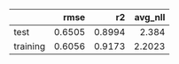 |          |   rmse |     r2 |   avg_nll |
|:---------|-------:|-------:|----------:|
| test     | 0.6505 | 0.8994 |    2.384  |
| training | 0.6056 | 0.9173 |    2.2023 |